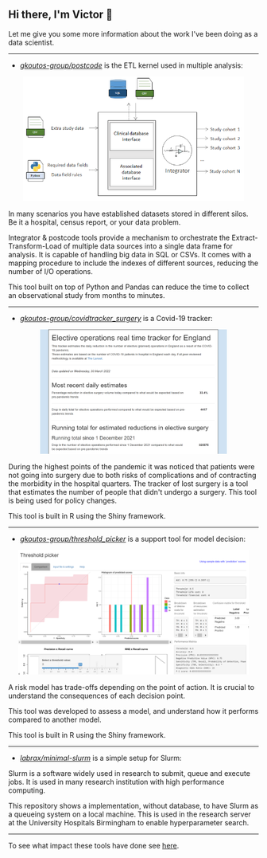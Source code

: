 ## Hi there, I'm Victor 👋

Let me give you some more information about the work I've been doing as a data scientist.

---

- *[gkoutos-group/postcode](https://github.com/gkoutos-group/postcode)* is the ETL kernel used in multiple analysis:

<p align="center">
  <img src="./integrator.png" alt="Integrator" height="250">
</p>

In many scenarios you have established datasets stored in different silos. Be it a hospital, census report, or your data problem. 

Integrator & postcode tools provide a mechanism to orchestrate the Extract-Transform-Load of multiple data sources into a single data frame for analysis. It is capable of handling big data in SQL or CSVs. It comes with a mapping procedure to include the indexes of different sources, reducing the number of I/O operations.

This tool built on top of Python and Pandas can reduce the time to collect an observational study from months to minutes.

---

- *[gkoutos-group/covidtracker_surgery](https://github.com/gkoutos-group/covidtracker_surgery)* is a Covid-19 tracker:

<p align="center">
  <img src="./covidsurg_tracker.png" alt="CovidSurg Tracker figure" height="250">
</p>

During the highest points of the pandemic it was noticed that patients were not going into surgery due to both risks of complications and of contracting the morbidity in the hospital quarters. The tracker of lost surgery is a tool that estimates the number of people that didn't undergo a surgery. This tool is being used for policy changes.

This tool is built in R using the Shiny framework.

---

- *[gkoutos-group/threshold_picker](https://github.com/gkoutos-group/threshold_picker)* is a support tool for model decision:

<p align="center">
  <img src="./threshold_picker.png" alt="Threshold picker" height="250">
</p>

A risk model has trade-offs depending on the point of action. It is crucial to understand the consequences of each decision point.

This tool was developed to assess a model, and understand how it performs compared to another model.

This tool is built in R using the Shiny framework.

---

- *[labrax/minimal-slurm](https://github.com/labrax/minimal-slurm)* is a simple setup for Slurm:

Slurm is a software widely used in research to submit, queue and execute jobs. It is used in many research institution with high performance computing.

This repository shows a implementation, without database, to have Slurm as a queueing system on a local machine. This is used in the research server at the University Hospitals Birmingham to enable hyperparameter search.

---

To see what impact these tools have done see [here](https://scholar.google.com/citations?user=DoD54yUAAAAJ&hl=en).

